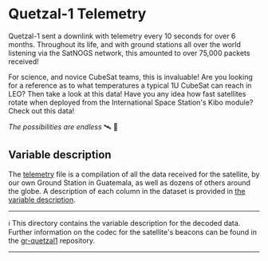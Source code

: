 # Quetzal-1 Telemetry

Quetzal-1 sent a downlink with telemetry every 10 seconds for over 6 months. Throughout its life, and with ground stations all over the world listening via the SatNOGS network, this amounted to over 75,000 packets received!

For science, and novice CubeSat teams, this is invaluable! Are you looking for a reference as to what temperatures a typical 1U CubeSat can reach in LEO? Then take a look at this data! Have you any idea how fast satellites rotate when deployed from the International Space Station's Kibo module? Check out this data!

*The possibilities are endless* :artificial_satellite: :stars:

## Variable description

The [telemetry](./telemetry.xlsx) file is a compilation of all the data received for the satellite, by our own Ground Station in Guatemala, as well as dozens of others around the globe. A description of each column in the dataset is provided in [the variable description](./variable_description.xlsx).

---
:information_source: This directory contains the variable description for the decoded data. Further information on the codec for the satellite's beacons can be found in the [gr-quetzal1](https://github.com/danalvarez/gr-quetzal1#uhf-specifications) repository.

---